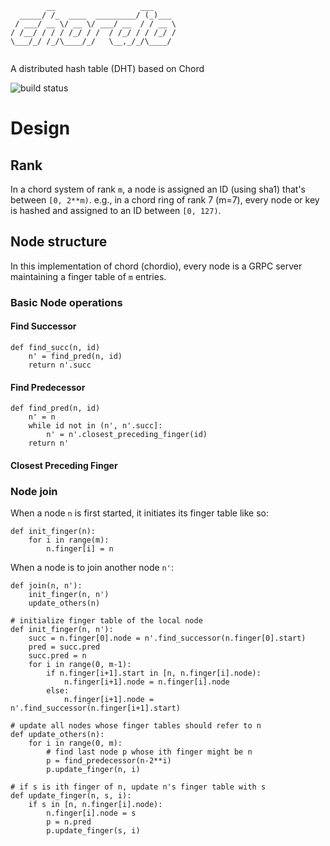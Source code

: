 ```
        __                   ___     
  _____/ /_  ____  _________/ (_)___ 
 / ___/ __ \/ __ \/ ___/ __  / / __ \
/ /__/ / / / /_/ / /  / /_/ / / /_/ /
\___/_/ /_/\____/_/   \__,_/_/\____/ 
                                     
```

A distributed hash table (DHT) based on Chord

![build status](https://github.com/kevinjqiu/chordio/workflows/Go/badge.svg)


# Design

## Rank
In a chord system of rank `m`, a node is assigned an ID (using sha1) that's between `[0, 2**m)`.  e.g., in a chord ring of rank 7 (m=7), every node or key is hashed and assigned to an ID between `[0, 127)`.

## Node structure
In this implementation of chord (chordio), every node is a GRPC server maintaining a finger table of `m` entries.

### Basic Node operations
#### Find Successor
```
def find_succ(n, id)
    n' = find_pred(n, id)
    return n'.succ
```

#### Find Predecessor
```
def find_pred(n, id)
    n' = n
    while id not in (n', n'.succ]:
        n' = n'.closest_preceding_finger(id)
    return n'
```

#### Closest Preceding Finger

### Node join
When a node `n` is first started, it initiates its finger table like so:

```
def init_finger(n):
    for i in range(m):
        n.finger[i] = n
```

When a node is to join another node `n'`:
```
def join(n, n'):
    init_finger(n, n')
    update_others(n)
```

```
# initialize finger table of the local node
def init_finger(n, n'):
    succ = n.finger[0].node = n'.find_successor(n.finger[0].start)
    pred = succ.pred
    succ.pred = n
    for i in range(0, m-1):
        if n.finger[i+1].start in [n, n.finger[i].node):
            n.finger[i+1].node = n.finger[i].node
        else:
            n.finger[i+1].node = n'.find_successor(n.finger[i+1].start)
```

```
# update all nodes whose finger tables should refer to n
def update_others(n):
    for i in range(0, m):
        # find last node p whose ith finger might be n
        p = find_predecessor(n-2**i)
        p.update_finger(n, i)

# if s is ith finger of n, update n's finger table with s
def update_finger(n, s, i):
    if s in [n, n.finger[i].node):
        n.finger[i].node = s
        p = n.pred
        p.update_finger(s, i)
```
